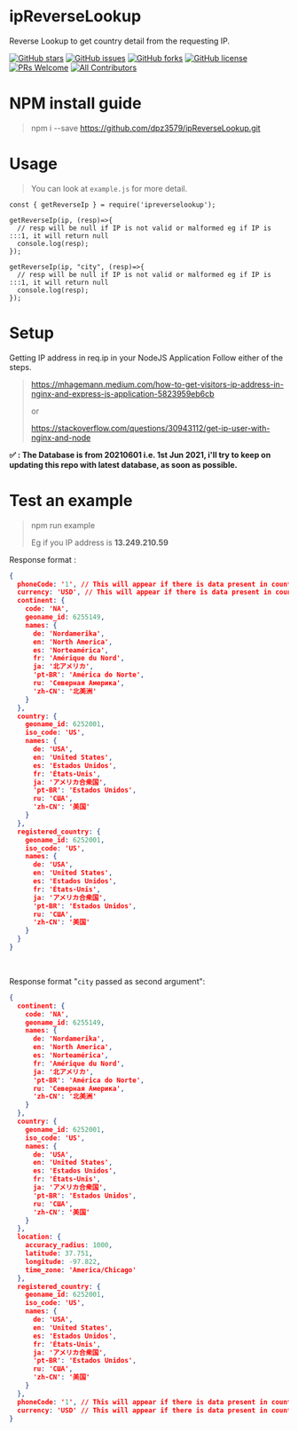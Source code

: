# ipReverseLookup

Reverse Lookup to get country detail from the requesting IP.

[![GitHub stars](https://img.shields.io/github/stars/dpz3579/ipReverseLookup?style=flat-square)](https://github.com/dpz3579/ipReverseLookup/stargazers)
[![GitHub issues](https://img.shields.io/github/issues/dpz3579/ipReverseLookup?label=issues&style=flat-square)](https://github.com/dpz3579/ipReverseLookup/issues)
[![GitHub forks](https://img.shields.io/github/forks/dpz3579/ipReverseLookup?style=flat-square)](https://github.com/dpz3579/ipReverseLookup/network)
[![GitHub license](https://img.shields.io/github/license/dpz3579/ipReverseLookup?style=flat-square)](https://github.com/dpz3579/ipReverseLookup)
[![PRs Welcome](https://img.shields.io/badge/PRs-welcome-brightgreen.svg?style=flat-square)](http://makeapullrequest.com)
[![All Contributors](https://img.shields.io/badge/all_contributors-1-orange.svg?style=flat-square)](#contributors)


# NPM install guide
> npm i --save https://github.com/dpz3579/ipReverseLookup.git


# Usage

> You can look at `example.js` for more detail.

```
const { getReverseIp } = require('ipreverselookup');

getReverseIp(ip, (resp)=>{
  // resp will be null if IP is not valid or malformed eg if IP is :::1, it will return null
  console.log(resp);
});

getReverseIp(ip, "city", (resp)=>{
  // resp will be null if IP is not valid or malformed eg if IP is :::1, it will return null
  console.log(resp);
});
```

# Setup
Getting IP address in req.ip in your NodeJS Application
Follow either of the steps.

> https://mhagemann.medium.com/how-to-get-visitors-ip-address-in-nginx-and-express-js-application-5823959eb6cb
>
> or
>
> https://stackoverflow.com/questions/30943112/get-ip-user-with-nginx-and-node

**✅ : The Database is from 20210601 i.e. 1st Jun 2021, i'll try to keep on updating this repo with latest database, as soon as possible.**


# Test an example
> npm run example
>
> Eg if you IP address is **13.249.210.59**


Response format :

``` json
{
  phoneCode: '1', // This will appear if there is data present in countryinfo/phonecode.json
  currency: 'USD', // This will appear if there is data present in countryinfo/currency.json
  continent: {
    code: 'NA',
    geoname_id: 6255149,
    names: {
      de: 'Nordamerika',
      en: 'North America',
      es: 'Norteamérica',
      fr: 'Amérique du Nord',
      ja: '北アメリカ',
      'pt-BR': 'América do Norte',
      ru: 'Северная Америка',
      'zh-CN': '北美洲'
    }
  },
  country: {
    geoname_id: 6252001,
    iso_code: 'US',
    names: {
      de: 'USA',
      en: 'United States',
      es: 'Estados Unidos',
      fr: 'États-Unis',
      ja: 'アメリカ合衆国',
      'pt-BR': 'Estados Unidos',
      ru: 'США',
      'zh-CN': '美国'
    }
  },
  registered_country: {
    geoname_id: 6252001,
    iso_code: 'US',
    names: {
      de: 'USA',
      en: 'United States',
      es: 'Estados Unidos',
      fr: 'États-Unis',
      ja: 'アメリカ合衆国',
      'pt-BR': 'Estados Unidos',
      ru: 'США',
      'zh-CN': '美国'
    }
  }
}
```

<br/>

Response format "`city` passed as second argument":

``` json
{
  continent: {
    code: 'NA',
    geoname_id: 6255149,
    names: {
      de: 'Nordamerika',
      en: 'North America',
      es: 'Norteamérica',
      fr: 'Amérique du Nord',
      ja: '北アメリカ',
      'pt-BR': 'América do Norte',
      ru: 'Северная Америка',
      'zh-CN': '北美洲'
    }
  },
  country: {
    geoname_id: 6252001,
    iso_code: 'US',
    names: {
      de: 'USA',
      en: 'United States',
      es: 'Estados Unidos',
      fr: 'États-Unis',
      ja: 'アメリカ合衆国',
      'pt-BR': 'Estados Unidos',
      ru: 'США',
      'zh-CN': '美国'
    }
  },
  location: {
    accuracy_radius: 1000,
    latitude: 37.751,
    longitude: -97.822,
    time_zone: 'America/Chicago'
  },
  registered_country: {
    geoname_id: 6252001,
    iso_code: 'US',
    names: {
      de: 'USA',
      en: 'United States',
      es: 'Estados Unidos',
      fr: 'États-Unis',
      ja: 'アメリカ合衆国',
      'pt-BR': 'Estados Unidos',
      ru: 'США',
      'zh-CN': '美国'
    }
  },
  phoneCode: '1', // This will appear if there is data present in countryinfo/phonecode.json
  currency: 'USD' // This will appear if there is data present in countryinfo/currency.json
}
```
